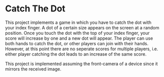 # Catch The Dot
This project implements a game in which you have to catch the dot with your index finger.
A dot of a certain size appears on the screen at a random position.
Once you touch the dot with the top of your index finger, your score will increase by one and a new dot will appear.
The player can use both hands to catch the dot, or other players can join with their hands.
However, at this point there are no seperate scores for multiple players, i.e. either player catching the dot leads to an increase of the same score.

This project is implemented assuming the front-camera of a device since it mirrors the received image.



